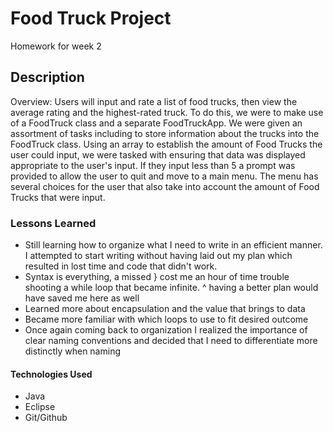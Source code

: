 # Food Truck Project 
Homework for week 2
## Description
Overview: Users will input and rate a list of food trucks, then view the average rating and the highest-rated truck. 
To do this, we were to make use of a FoodTruck class and a separate FoodTruckApp. We were given an assortment of tasks including to store information about the trucks into the FoodTruck class. 
Using an array to establish the amount of Food Trucks the user could input, we were tasked with ensuring that data was displayed appropriate to the user's input. If they input less than 5 a prompt was provided to allow the user to quit and move to a main menu. 
The menu has several choices for the user that also take into account the amount of Food Trucks that were input. 
 
### Lessons Learned
- Still learning how to organize what I need to write in an efficient manner. I attempted to start writing without having laid out my plan which resulted in lost time and code that didn't work. 
- Syntax is everything, a missed } cost me an hour of time trouble shooting a while loop that became infinite. ^ having a better plan would have saved me here as well
- Learned more about encapsulation and the value that brings to data
- Became more familiar with which loops to use to fit desired outcome
- Once again coming back to organization I realized the importance of clear naming conventions and decided that I need to differentiate more distinctly when naming 


#### Technologies Used
- Java
- Eclipse
- Git/Github

